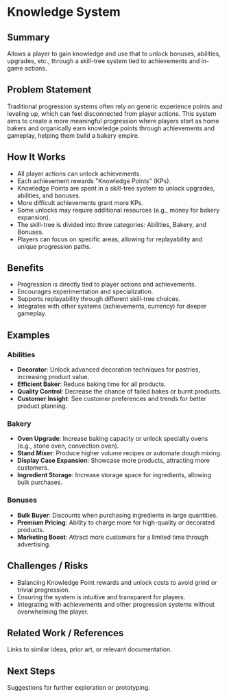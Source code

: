 # Knowledge System

## Summary

Allows a player to gain knowledge and use that to unlock bonuses, abilities, upgrades, etc., through a skill-tree system tied to achievements and in-game actions.

## Problem Statement

Traditional progression systems often rely on generic experience points and leveling up, which can feel disconnected from player actions. This system aims to create a more meaningful progression where players start as home bakers and organically earn knowledge points through achievements and gameplay, helping them build a bakery empire.

## How It Works

- All player actions can unlock achievements.
- Each achievement rewards "Knowledge Points" (KPs).
- Knowledge Points are spent in a skill-tree system to unlock upgrades, abilities, and bonuses.
- More difficult achievements grant more KPs.
- Some unlocks may require additional resources (e.g., money for bakery expansion).
- The skill-tree is divided into three categories: Abilities, Bakery, and Bonuses.
- Players can focus on specific areas, allowing for replayability and unique progression paths.

## Benefits

- Progression is directly tied to player actions and achievements.
- Encourages experimentation and specialization.
- Supports replayability through different skill-tree choices.
- Integrates with other systems (achievements, currency) for deeper gameplay.

## Examples

### Abilities

- **Decorator**: Unlock advanced decoration techniques for pastries, increasing product value.
- **Efficient Baker**: Reduce baking time for all products.
- **Quality Control**: Decrease the chance of failed bakes or burnt products.
- **Customer Insight**: See customer preferences and trends for better product planning.

### Bakery

- **Oven Upgrade**: Increase baking capacity or unlock specialty ovens (e.g., stone oven, convection oven).
- **Stand Mixer**: Produce higher volume recipes or automate dough mixing.
- **Display Case Expansion**: Showcase more products, attracting more customers.
- **Ingredient Storage**: Increase storage space for ingredients, allowing bulk purchases.

### Bonuses

- **Bulk Buyer**: Discounts when purchasing ingredients in large quantities.
- **Premium Pricing**: Ability to charge more for high-quality or decorated products.
- **Marketing Boost**: Attract more customers for a limited time through advertising.

## Challenges / Risks

- Balancing Knowledge Point rewards and unlock costs to avoid grind or trivial progression.
- Ensuring the system is intuitive and transparent for players.
- Integrating with achievements and other progression systems without overwhelming the player.

## Related Work / References

Links to similar ideas, prior art, or relevant documentation.

## Next Steps

Suggestions for further exploration or prototyping.
